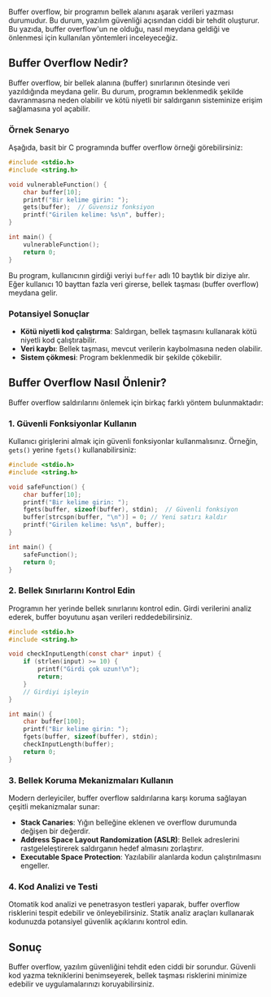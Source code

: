 Buffer overflow, bir programın bellek alanını aşarak verileri yazması durumudur. Bu durum, yazılım güvenliği açısından ciddi bir tehdit oluşturur. Bu yazıda, buffer overflow'un ne olduğu, nasıl meydana geldiği ve önlenmesi için kullanılan yöntemleri inceleyeceğiz.

## Buffer Overflow Nedir?

Buffer overflow, bir bellek alanına (buffer) sınırlarının ötesinde veri yazıldığında meydana gelir. Bu durum, programın beklenmedik şekilde davranmasına neden olabilir ve kötü niyetli bir saldırganın sisteminize erişim sağlamasına yol açabilir.

### Örnek Senaryo

Aşağıda, basit bir C programında buffer overflow örneği görebilirsiniz:

```c
#include <stdio.h>
#include <string.h>

void vulnerableFunction() {
    char buffer[10];
    printf("Bir kelime girin: ");
    gets(buffer);  // Güvensiz fonksiyon
    printf("Girilen kelime: %s\n", buffer);
}

int main() {
    vulnerableFunction();
    return 0;
}
```

Bu program, kullanıcının girdiği veriyi `buffer` adlı 10 baytlık bir diziye alır. Eğer kullanıcı 10 bayttan fazla veri girerse, bellek taşması (buffer overflow) meydana gelir.

### Potansiyel Sonuçlar

- **Kötü niyetli kod çalıştırma**: Saldırgan, bellek taşmasını kullanarak kötü niyetli kod çalıştırabilir.
- **Veri kaybı**: Bellek taşması, mevcut verilerin kaybolmasına neden olabilir.
- **Sistem çökmesi**: Program beklenmedik bir şekilde çökebilir.

## Buffer Overflow Nasıl Önlenir?

Buffer overflow saldırılarını önlemek için birkaç farklı yöntem bulunmaktadır:

### 1. Güvenli Fonksiyonlar Kullanın

Kullanıcı girişlerini almak için güvenli fonksiyonlar kullanmalısınız. Örneğin, `gets()` yerine `fgets()` kullanabilirsiniz:

```c
#include <stdio.h>
#include <string.h>

void safeFunction() {
    char buffer[10];
    printf("Bir kelime girin: ");
    fgets(buffer, sizeof(buffer), stdin);  // Güvenli fonksiyon
    buffer[strcspn(buffer, "\n")] = 0; // Yeni satırı kaldır
    printf("Girilen kelime: %s\n", buffer);
}

int main() {
    safeFunction();
    return 0;
}
```

### 2. Bellek Sınırlarını Kontrol Edin

Programın her yerinde bellek sınırlarını kontrol edin. Girdi verilerini analiz ederek, buffer boyutunu aşan verileri reddedebilirsiniz.

```c
#include <stdio.h>
#include <string.h>

void checkInputLength(const char* input) {
    if (strlen(input) >= 10) {
        printf("Girdi çok uzun!\n");
        return;
    }
    // Girdiyi işleyin
}

int main() {
    char buffer[100];
    printf("Bir kelime girin: ");
    fgets(buffer, sizeof(buffer), stdin);
    checkInputLength(buffer);
    return 0;
}
```

### 3. Bellek Koruma Mekanizmaları Kullanın

Modern derleyiciler, buffer overflow saldırılarına karşı koruma sağlayan çeşitli mekanizmalar sunar:

- **Stack Canaries**: Yığın belleğine eklenen ve overflow durumunda değişen bir değerdir.
- **Address Space Layout Randomization (ASLR)**: Bellek adreslerini rastgeleleştirerek saldırganın hedef almasını zorlaştırır.
- **Executable Space Protection**: Yazılabilir alanlarda kodun çalıştırılmasını engeller.

### 4. Kod Analizi ve Testi

Otomatik kod analizi ve penetrasyon testleri yaparak, buffer overflow risklerini tespit edebilir ve önleyebilirsiniz. Statik analiz araçları kullanarak kodunuzda potansiyel güvenlik açıklarını kontrol edin.

## Sonuç

Buffer overflow, yazılım güvenliğini tehdit eden ciddi bir sorundur. Güvenli kod yazma tekniklerini benimseyerek, bellek taşması risklerini minimize edebilir ve uygulamalarınızı koruyabilirsiniz.

